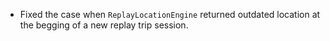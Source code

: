 - Fixed the case when `ReplayLocationEngine` returned outdated location at the begging of a new replay trip session.